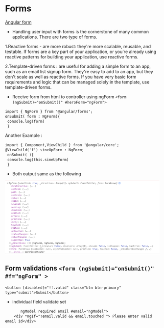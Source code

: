 # Forms
[Angular form](https://angular.io/guide/forms-overview)

- Handling user input with forms is the cornerstone of many common applications.
There are two type of forms.

1.Reactive forms - are more robust: they're more scalable, reusable, and testable. If forms are a key part of your application, or you're already using reactive patterns for building your application, use reactive forms.


2.Template-driven forms :  are useful for adding a simple form to an app, such as an email list signup form. They're easy to add to an app, but they don't scale as well as reactive forms. If you have very basic form requirements and logic that can be managed solely in the template, use template-driven forms.

- Receive form from html to controller using ngForm ```<form (ngSubmit)="onSubmit()" #heroForm="ngForm">```

``` 
import { NgForm } from '@angular/forms';
onSubmit( form : NgForm){
 console.log(form)
 }
 ``` 
 Another Example : 
 ```
 import { Component,ViewChild } from '@angular/core';
 @ViewChild('f') sineUpForm : NgForm;
  onSubmit( ){
  console.log(this.sineUpForm)
  }
 ```
 
 - Both output same as the following 
 
 ![](https://github.com/thavaselvama/angular-doc/blob/master/img/form-sample.png.png)
 
 ## Form validations  ```<form (ngSubmit)="onSubmit()" #f="ngForm" >```
 ```
 <button [disabled]="!f.valid" class="btn btn-primary" type="submit">Submit</button>
 ```
  - individual field validate set 
  ```<input type="email" id="email" name="email" class="form-control" 
         ngModel required email #email="ngModel">
      <div *ngIf="!email.valid && email.touched "> Please enter valid email id</div>
 ```
 
